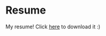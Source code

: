 # Resume
My resume! Click <a href="https://github.com/spswatron/resume/raw/main/Ashley_Chang_Resume.pdf">here</a> to download it :)
